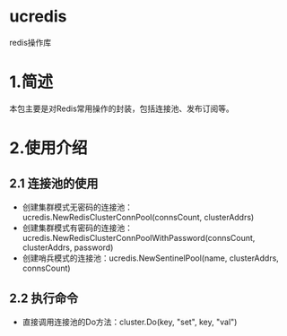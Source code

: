 # ucredis
redis操作库

# 1.简述
本包主要是对Redis常用操作的封装，包括连接池、发布订阅等。

# 2.使用介绍
## 2.1 连接池的使用
* 创建集群模式无密码的连接池：ucredis.NewRedisClusterConnPool(connsCount, clusterAddrs)
* 创建集群模式有密码的连接池：ucredis.NewRedisClusterConnPoolWithPassword(connsCount, clusterAddrs, password)
* 创建哨兵模式的连接池：ucredis.NewSentinelPool(name, clusterAddrs, connsCount)

## 2.2 执行命令
* 直接调用连接池的Do方法：cluster.Do(key, "set", key, "val")

